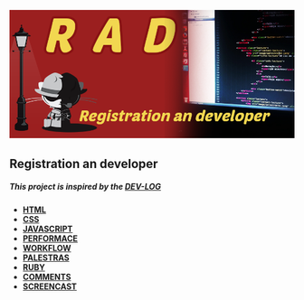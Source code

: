 ![Alt text](/image/rad.png "Registration an developer")
## Registration an developer
##### This project is inspired by the [DEV-LOG](https://github.com/ericdouglas/dev-log)

* **[HTML](source/html/readme.md)**
* **[CSS](source/css/readme.md)**
* **[JAVASCRIPT](source/javascript/readme.md)**
* **[PERFORMACE](source/performace/readme.md)**
* **[WORKFLOW](source/workflow/readme.md)**
* **[PALESTRAS](source/palestras/readme.md)**
* **[RUBY](source/ruby/readme.md)**
* **[COMMENTS](source/comments/readme.md)**
* **[SCREENCAST](source/screencast/readme.md)**
